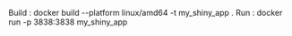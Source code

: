 Build : docker build --platform linux/amd64 -t my_shiny_app .
Run : docker run -p 3838:3838 my_shiny_app
